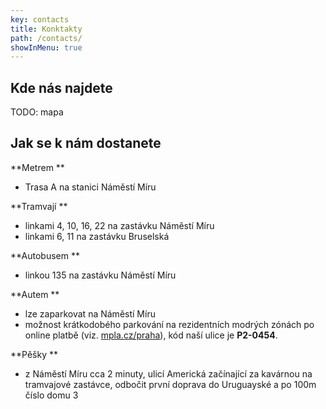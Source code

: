 ```yaml
---
key: contacts
title: Konktakty
path: /contacts/
showInMenu: true
---
```

## Kde nás najdete

TODO: mapa

## Jak se k nám dostanete

**Metrem**

* Trasa A na stanici Náměstí Míru

**Tramvají**

* linkami 4, 10, 16, 22 na zastávku Náměstí Míru
* linkami 6, 11 na zastávku Bruselská

**Autobusem**

* linkou 135 na zastávku Náměstí Míru

**Autem**

* lze zaparkovat na Náměstí Míru
* možnost krátkodobého parkování na rezidentních modrých zónách po online platbě (viz. [mpla.cz/praha](http://mpla.cz/praha)), kód naší ulice je **P2-0454**.

**Pěšky**

* z Náměstí Míru cca 2 minuty, ulicí Americká začínající za kavárnou na tramvajové zastávce, odbočit první doprava do Uruguayské a po 100m číslo domu 3
